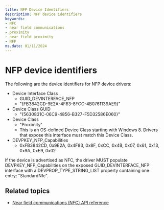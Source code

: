 ```yaml
---
title: NFP Device Identifiers
description: NFP device identifiers
keywords:
- NFC
- near field communications
- proximity
- near field proximity
- NFP
ms.date: 01/11/2024
---
```


# NFP device identifiers

The following are the device identifiers for NFP device drivers:

- Device Interface Class
  - GUID_DEVINTERFACE_NFP
  - "{FB3842CD-9E2A-4F83-8FCC-4B0761139AE9}"
- Device Class GUID
  - "{5630831C-06C9-4856-B327-F5D32586E060}"
- Device Class
  - "Proximity"
  - This is an OS-defined Device Class starting with Windows 8. Drivers that expose this interface must match this Device Class.
- DEVPKEY_NFP_Capabilities
  - 0xFB3842CD, 0x9E2A, 0x4F83, 0x8F, 0xCC, 0x4B, 0x07, 0x61, 0x13, 0x9A, 0xE9, 0x02

If the device is advertised as NFC, the driver MUST populate DEVPKEY_NFP_Capabilities on the exposed GUID_DEVINTERFACE_NFP interface with a DEVPROP_TYPE_STRING_LIST property containing one entry: "StandardNfc".

## Related topics

- [Near field communications (NFC) API reference](/windows-hardware/drivers/ddi/_nfpdrivers/)
